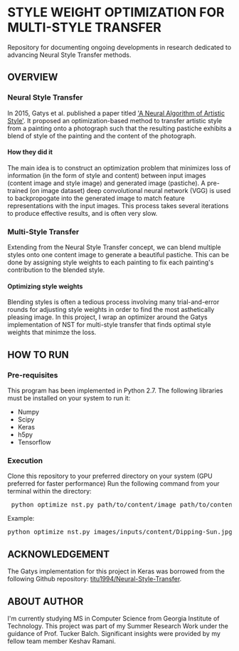 # STYLE WEIGHT OPTIMIZATION FOR MULTI-STYLE TRANSFER 

Repository for documenting ongoing developments in research dedicated to advancing Neural Style Transfer methods.

## OVERVIEW
### Neural Style Transfer
In 2015, Gatys et al. published a paper titled ['A Neural Algorithm of Artistic Style'](https://arxiv.org/pdf/1508.06576v2.pdf). 
It proposed an optimization-based method to transfer artistic style from a painting onto a photograph such that the resulting pastiche 
exhibits a blend of style of the painting and the content of the photograph. 

#### How they did it
The main idea is to construct an optimization problem that minimizes loss of information (in the form of style and content) between 
input images (content image and style image) and generated image (pastiche). A pre-trained (on image dataset) deep convolutional neural network (VGG) 
is used to backpropogate into the generated image to match feature representations with the input images. This process takes several iterations 
to produce effective results, and is often very slow. 

### Multi-Style Transfer
Extending from the Neural Style Transfer concept, we can blend multiple styles onto one content image to generate a beautiful pastiche.
This can be done by assigning style weights to each painting to fix each painting's contribution to the blended style. 

#### Optimizing style weights
Blending styles is often a tedious process involving many trial-and-error rounds for adjusting style weights in order to find the 
most asthetically pleasing image. In this project, I wrap an optimizer around the Gatys implementation of NST for multi-style transfer 
that finds optimal style weights that minimze the loss. 

## HOW TO RUN 
### Pre-requisites
This program has been implemented in Python 2.7. The following libraries must be installed on your system to run it:
* Numpy
* Scipy
* Keras
* h5py
* Tensorflow

### Execution
Clone this repository to your preferred directory on your system  (GPU preferred for faster performance)
Run the following command from your terminal within the directory: 
<pre> python optimize_nst.py path/to/content/image path/to/content/image path/to/style/image(s) path/to/generated/image</pre>
Example:
<pre>python optimize_nst.py images/inputs/content/Dipping-Sun.jpg images/inputs/style/the_scream.jpg images/inputs/style/wave_kanagawa.jpg Results/generated</pre>

## ACKNOWLEDGEMENT
The Gatys implementation for this project in Keras was borrowed from the following Github repository: [titu1994/Neural-Style-Transfer](https://github.com/titu1994/Neural-Style-Transfer).

## ABOUT AUTHOR
I'm currently studying MS in Computer Science from Georgia Institute of Technology. This project was part of my Summer Research Work under 
the guidance of Prof. Tucker Balch. Significant insights were provided by my fellow team member Keshav Ramani. 

